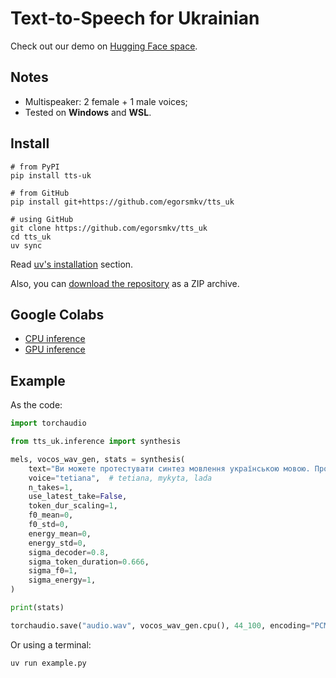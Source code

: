 # Text-to-Speech for Ukrainian

Check out our demo on [Hugging Face space](https://huggingface.co/spaces/Yehor/radtts-uk-vocos-demo).

## Notes

- Multispeaker: 2 female + 1 male voices;
- Tested on **Windows** and **WSL**.

## Install

```shell
# from PyPI
pip install tts-uk

# from GitHub
pip install git+https://github.com/egorsmkv/tts_uk

# using GitHub
git clone https://github.com/egorsmkv/tts_uk
cd tts_uk
uv sync
```

Read [uv's installation](https://github.com/astral-sh/uv?tab=readme-ov-file#installation) section.

Also, you can [download the repository](https://github.com/egorsmkv/tts_uk/archive/refs/heads/main.zip) as a ZIP archive.

## Google Colabs

- [CPU inference](https://colab.research.google.com/drive/1dsQiVhTaNw5lRfUiCZeECMuEbtEEYqbZ?usp=sharing)
- [GPU inference](https://colab.research.google.com/drive/1sdCPnZJRNAf12PhPut4gu6T_o6lYaUdo?usp=sharing)

## Example

As the code:

```python
import torchaudio

from tts_uk.inference import synthesis

mels, vocos_wav_gen, stats = synthesis(
    text="Ви можете протестувати синтез мовлення українською мовою. Просто введіть текст, який ви хочете прослухати.",
    voice="tetiana",  # tetiana, mykyta, lada
    n_takes=1,
    use_latest_take=False,
    token_dur_scaling=1,
    f0_mean=0,
    f0_std=0,
    energy_mean=0,
    energy_std=0,
    sigma_decoder=0.8,
    sigma_token_duration=0.666,
    sigma_f0=1,
    sigma_energy=1,
)

print(stats)

torchaudio.save("audio.wav", vocos_wav_gen.cpu(), 44_100, encoding="PCM_S")
```

Or using a terminal:

```shell
uv run example.py
```
